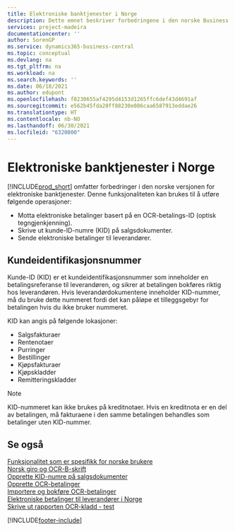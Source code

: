 ```yaml
---
title: Elektroniske banktjenester i Norge
description: Dette emnet beskriver forbedringene i den norske Business Central for håndtering av elektroniske banktjenester med flere operasjoner.
services: project-madeira
documentationcenter: ''
author: SorenGP
ms.service: dynamics365-business-central
ms.topic: conceptual
ms.devlang: na
ms.tgt_pltfrm: na
ms.workload: na
ms.search.keywords: ''
ms.date: 06/18/2021
ms.author: edupont
ms.openlocfilehash: f8230655af4295d4153d1265ffc6def43d4691af
ms.sourcegitcommit: e562b45fda20ff88230e086caa6587913eddae26
ms.translationtype: HT
ms.contentlocale: nb-NO
ms.lasthandoff: 06/30/2021
ms.locfileid: "6320800"
---
```

# <a name="electronic-banking-in-norway"></a>Elektroniske banktjenester i Norge
[!INCLUDE[prod_short](../../includes/prod_short.md)] omfatter forbedringer i den norske versjonen for elektroniske banktjenester. Denne funksjonaliteten kan brukes til å utføre følgende operasjoner:  

- Motta elektroniske betalinger basert på en OCR-betalings-ID (optisk tegngjenkjenning).  
- Skrive ut kunde-ID-numre (KID) på salgsdokumenter.  
- Sende elektroniske betalinger til leverandører.  

## <a name="customer-identification-numbers"></a>Kundeidentifikasjonsnummer  
 Kunde-ID (KID) er et kundeidentifikasjonsnummer som inneholder en betalingsreferanse til leverandøren, og sikrer at betalingen bokføres riktig hos leverandøren. Hvis leverandørdokumentene inneholder KID-nummer, må du bruke dette nummeret fordi det kan påløpe et tilleggsgebyr for betalingen hvis du ikke bruker nummeret.  

 KID kan angis på følgende lokasjoner:  

- Salgsfakturaer  
- Rentenotaer  
- Purringer  
- Bestillinger  
- Kjøpsfakturaer  
- Kjøpskladder  
- Remitteringskladder  

> [!NOTE]  
>  KID-nummeret kan ikke brukes på kreditnotaer. Hvis en kreditnota er en del av betalingen, må fakturaene i den samme betalingen behandles som betalinger uten KID-nummer.  

## <a name="see-also"></a>Se også  
 [Funksjonalitet som er spesifikk for norske brukere](norway-local-functionality.md)   
 [Norsk giro og OCR-B-skrift](norwegian-giro-and-ocr-b-font.md)   
 [Opprette KID-numre på salgsdokumenter](how-to-set-up-kid-numbers-on-sales-documents.md)   
 [Opprette OCR-betalinger](how-to-set-up-ocr-payments.md)   
 [Importere og bokføre OCR-betalinger](how-to-import-and-post-ocr-payments.md)   
 [Elektroniske betalinger til leverandører i Norge](electronic-payments-to-vendors-in-norway.md)   
 [Skrive ut rapporten OCR-kladd - test](how-to-print-the-ocr-journal-test-report.md)


[!INCLUDE[footer-include](../../includes/footer-banner.md)]